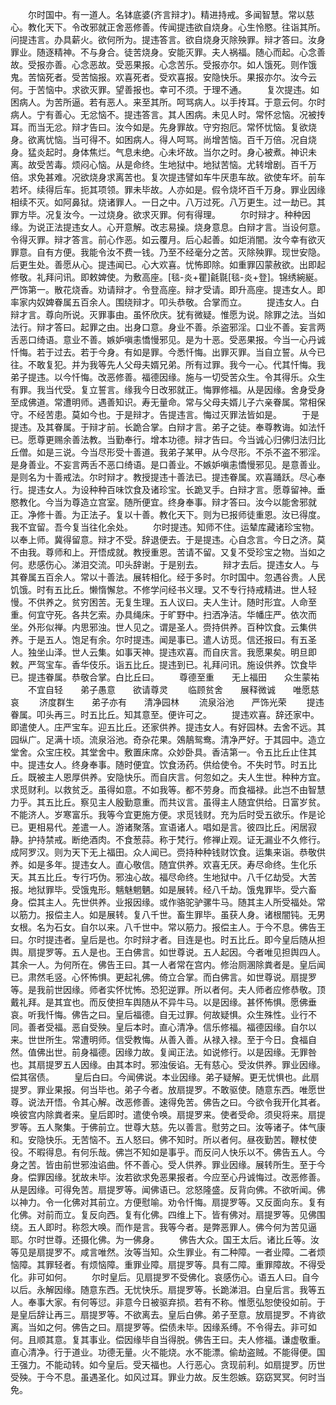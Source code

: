 <!-- { "loadSidebar": true } -->
　　尔时国中。有一道人。名钵底婆(齐言辩才)。精进持戒。多闻智慧。常以慈心。教化天下。令改邪就正舍恶修善。传闻提违欲自烧身。心生怜愍。往诣其所。问提违言。办具薪火。欲何所为。提违答言。欲自烧身灭除殃罪。辩才答曰。汝身罪业。随逐精神。不与身合。徒苦烧身。安能灭罪。夫人祸福。随心而起。心念善故。受报亦善。心念恶故。受恶果报。心念苦乐。受报亦尔。如人饿死。则作饿鬼。苦恼死者。受苦恼报。欢喜死者。受欢喜报。安隐快乐。果报亦尔。汝今云何。于苦恼中。求欲灭罪。望善报也。幸可不须。于理不通。
　　复次提违。如困病人。为苦所逼。若有恶人。来至其所。呵骂病人。以手抟耳。于意云何。尔时病人。宁有善心。无忿恼不。提违答言。其人困病。未见人时。常怀忿恼。况被抟耳。而当无忿。辩才告曰。汝今如是。先身罪故。守穷抱厄。常怀忧恼。复欲烧身。欲离忧恼。当可得不。如困病人。得人呵骂。尚增苦恼。百千万倍。况自烧身。猛炎起时。身体焦烂。气息未绝。心未坏故。当尔之时。身心被煮。神识未离。故受苦毒。烦闷心恼。从是命终。生地狱中。地狱苦恼。尤转增剧。百千万倍。求免甚难。况欲烧身求离苦也。复次提违譬如车牛厌患车故。欲使车坏。前车若坏。续得后车。扼其项领。罪未毕故。人亦如是。假令烧坏百千万身。罪业因缘相续不灭。如阿鼻狱。烧诸罪人。一日之中。八万过死。八万更生。过一劫已。其罪方毕。况复汝今。一过烧身。欲求灭罪。何有得理。
　　尔时辩才。种种因缘。为说正法提违女人。心开意解。改志易操。烧身意息。白辩才言。当设何意。令得灭罪。辩才答言。前心作恶。如云覆月。后心起善。如炬消闇。汝今幸有欲灭罪意。自有方便。我能令汝不费一钱。乃至不经毫分之苦。灭除殃罪。现世安隐。后更生处。善愿从心。提违闻已。心大欢喜。忧怖即除。如重罪囚蒙赦欲。出即起修敬。礼拜问讯。即敕婢使。为敷高座。[毯-炎+瞿]毹毾[毯-炎+登]。锦绣綩綖。严饰第一。散花烧香。劝请辩才。令登高座。辩才受请。即升高座。提违女人。即率家内奴婢眷属五百余人。围绕辩才。叩头恭敬。合掌而立。
　　提违女人。白辩才言。尊向所说。灭罪事由。虽怀欣庆。犹有微疑。惟愿为说。除罪之法。当如法行。辩才答曰。起罪之由。出身口意。身业不善。杀盗邪淫。口业不善。妄言两舌恶口绮语。意业不善。嫉妒嗔恚憍慢邪见。是为十恶。受恶果报。今当一心丹诚忏悔。若于过去。若于今身。有如是罪。今悉忏悔。出罪灭罪。当自立誓。从今已往。不敢复犯。并为我等先人父母夫婿兄弟。所有过罪。我今一心。代其忏悔。我弟子提违。以今忏悔。改恶修善。福德因缘。施与一切受苦众生。令其得乐。众生有罪。我当代受。复立誓言。缘我今日改邪就正。悔罪修福。从是因缘。舍身受身至成佛道。常遭明师。遇善知识。寿无量命。常与父母夫婿儿子六亲眷属。常相保守。不经苦患。莫如今也。于是辩才。告提违言。悔过灭罪法皆如是。
　　于是提违。及其眷属。于辩才前。长跪合掌。白辩才言。弟子之徒。奉尊教诲。如法忏已。愿尊更赐余善法教。当勤奉行。增本功德。辩才告曰。今当诚心归佛归法归比丘僧。如是三说。今当尽形受十善道。我弟子某甲。从今尽形。不杀不盗不邪淫。是身善业。不妄言两舌不恶口绮语。是口善业。不嫉妒嗔恚憍慢邪见。是意善业。是则名为十善戒法。尔时辩才。教授提违十善法已。提违眷属。欢喜踊跃。尽心奉行。提违女人。为设种种百味饮食及诸珍宝。长跪叉手。白辩才言。愿尊留神。垂愍教化。今当为尊造立宫室。随所便宜。终身奉事。辩才答曰。汝今以能舍邪就正。净修十善。为正法子。复以十善。教化天下。则为已报师徒重恩。汝已得度。我不宜留。吾今复当往化余处。
　　尔时提违。知师不住。运辇库藏诸珍宝物。以奉上师。冀得留意。辩才不受。辞退便去。于是提违。心自念言。今日之济。莫不由我。尊师和上。开悟成就。教授重恩。苦请不留。又复不受珍宝之物。当如之何。悲感伤心。涕泪交流。叩头辞谢。于是别去。
　　辩才去后。提违女人。与其眷属五百余人。常以十善法。展转相化。经于多时。尔时国中。忽遇谷贵。人民饥饿。时有五比丘。懒惰懈怠。不修学问经书义理。又不专行持戒精进。世人轻慢。不供养之。贫穷困苦。无复生理。五人议曰。夫人生计。随时形宜。人命至重。何宜守死。各共乞索。办具绳床。于旷野中。扫洒净洁。华幡庄严。依次而坐。外形似禅。内思邪浊。世人见之。谓是圣人。赍持供养。百种饮食。云集供养。于是五人。饱足有余。尔时提违。闻是事已。遣人访觅。信还报曰。有五圣人。独坐山泽。世人云集。如事天神。提违欢喜。而自庆言。我愿果矣。明旦即敕。严驾宝车。香华伎乐。诣五比丘。提违到已。礼拜问讯。施设供养。饮食毕已。提违眷属。恭敬合掌。白比丘曰。
　　尊德至重　　无上福田　　众生蒙祐
　　不宜自轻　　弟子愚意　　欲请尊灵
　　临顾贫舍　　展释微诚　　唯愿慈哀
　　济度群生　　弟子亦有　　清净园林
　　流泉浴池　　严饰光荣
　　提违眷属。叩头再三。时五比丘。知其意至。便许可之。
　　提违欢喜。辞还家中。即遣使人。庄严宝车。迎五比丘。还家供养。提违女人。有好园林。去舍不远。其园纵广。足满十顷。流泉浴池。奇杂花果。鵁鶄鸳鸯。清净严好。于其园中。造立堂舍。众宝庄校。其堂舍中。敷置床席。众妙卧具。香洁第一。令五比丘止住其中。提违女人。终身奉事。随时便宜。饮食汤药。供给使令。不失时节。时五比丘。既被主人恩厚供养。安隐快乐。而自庆言。何忽如之。夫人生世。种种方宜。求觅财利。以救贫乏。虽得如意。不如我等。都不劳身。而食福禄。此岂不由智慧力乎。其五比丘。察见主人殷勤意重。而共议言。虽得主人随宜供给。日富岁贫。不能济人。岁寒富乐。我等今宜更施方便。求觅钱财。充为后时受五欲乐。作是论已。更相易代。差遣一人。游诸聚落。宣语诸人。唱如是言。彼四比丘。闲居寂静。护持禁戒。断绝酒肉。不食葱蒜。称于梵行。修禅止观。证无漏业不久修行。成阿罗汉。则为天下无上福田。众人闻已。赍持种种钱财饮食。运集来诣。恭敬供养。如是多年。提违女人。直心敬信。随宜供养。欢喜无厌。寿尽命终。生化乐天。其五比丘。专行巧伪。邪浊心故。福尽命终。生地狱中。八千亿劫受。大苦报。地狱罪毕。受饿鬼形。魑魅魍魉。如是展转。经八千劫。饿鬼罪毕。受六畜身。偿其主人。先世供养。业报因缘。或作骆驼驴骡牛马。随其主人所受福处。常以筋力。报偿主人。如是展转。复八千世。畜生罪毕。虽获人身。诸根闇钝。无男女根。名为石女。自尔以来。八千世中。常以筋力。报偿主人。于今不息。佛告王曰。尔时提违者。皇后是也。尔时辩才者。目连是也。时五比丘。即今皇后随从担舆。扇提罗等。五人是也。王白佛言。如世尊说。五人起因。今者唯见担舆四人。其余一人。为何所在。佛告王曰。其一人者常在宫内。修治厕溷除粪者是。皇后闻已。肃然毛竖。心怀怖惧。更起礼佛。倚立合掌。而白佛言。如世尊说。扇提罗等。是我前世因缘。师者实怀忧怖。恐犯逆罪。所以者何。夫人师者应修恭敬。顶戴礼拜。是其宜也。而反使担车舆随从不异牛马。以是因缘。甚怀怖惧。愿佛垂哀。听我忏悔。佛告之曰。皇后福德。自无过罪。何故疑惧。众生殊性。业行不同。善者受福。恶自受殃。皇后本时。直心清净。信乐修福。福德因缘。自尔以来。世世所生。常遭明师。信受教悔。从善入善。从禄入禄。至于今日。食福自然。值佛出世。前身福德。因缘力故。复闻正法。如说修行。以是因缘。无罪咎也。其扇提罗五人因缘。由其本时。邪浊佞谄。无有慈心。受汝供养。罪业因缘。偿其宿债。
　　皇后白曰。今闻佛说。本业因缘。弟子疑解。更无忧惧也。此扇提罗。罪业果报。何当毕也。弟子今者。放扇提罗。不敢驱使。随意东西。唯愿世尊。说法开悟。令其心解。改恶修善。速得免苦。佛告之曰。今欲令我开化其者。唤彼宫内除粪者来。皇后即时。遣使令唤。扇提罗来。使者受命。须臾将来。扇提罗等。五人聚集。于佛前立。世尊大慈。先以善言。慰劳之曰。汝等诸子。体气康和。安隐快乐。无苦恼不。五人怒曰。佛不知时。所以者何。昼夜勤苦。鞭杖使役。不暇得息。有何乐哉。佛岂不知如是事乎。而反问人快乐以不。佛告五人。今身之苦。皆由前世邪浊谄曲。怀不善心。受人供养。罪业因缘。展转所生。至于今身。偿罪因缘。犹故未毕。汝若欲求免恶果报者。今应至心丹诚悔过。改恶修善。从是因缘。可得免苦。扇提罗等。闻佛语已。忿怒隆盛。反背向佛。不欲听闻。佛以神力。令一化佛对其前立。方便慰喻。劝令忏悔。扇提罗等。又反面向东。复有化佛。对前而立。复反向西。复有化佛。四维上下。皆有佛对。扇提罗等。见佛围绕。五人即时。称怨大唤。而作是言。我等今者。是弊恶罪人。佛今何为苦见逼耶。尔时世尊。还摄化佛。为一佛身。
　　佛告大众。国王太后。诸比丘等。汝等见是扇提罗不。咸言唯然。汝等当知。众生罪业。有二种障。一者业障。二者烦恼障。其罪轻者。有烦恼障。重罪业障。扇提罗等。具有二障。重罪障故。不得受化。非可如何。
　　尔时皇后。见扇提罗不受佛化。哀感伤心。语五人曰。自今以后。永解因缘。随意东西。无忧快乐。扇提罗等。长跪涕泪。白皇后言。我等五人。奉事大家。有何等愆。非意今日被驱弃损。若有不称。惟愿弘恕使役如前。于是皇后辞让再三。扇提罗等。不欲离去。皇后白佛。弟子至意。放扇提罗。不肯欲离。当如之何。佛告之曰。扇提罗等。偿债未毕。因缘系缚。不令得去。非可如何。且顺其意。复其事业。偿因缘毕自当得脱。佛告王曰。夫人修福。谦虚敬重。直心清净。行于道业。功德无量。火不能烧。水不能漂。偷劫盗贼。不能得便。国王强力。不能动转。如今皇后。受天福也。人行恶心。贪现前利。如扇提罗。历世受殃。于今不息。虽遇圣化。如风过耳。罪业力故。反生怨嫉。窈窈冥冥。何时当免。
